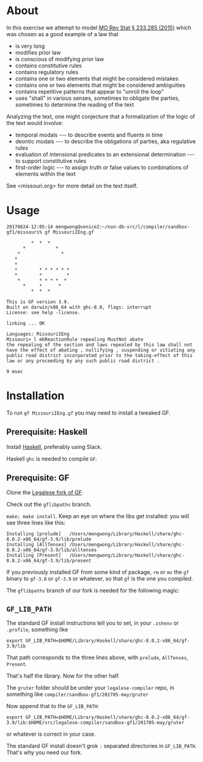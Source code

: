 # About

In this exercise we attempt to model [MO Rev Stat § 233.285 (2015)](http://law.justia.com/codes/missouri/2015/title-xiv/chapter-233/section-233.285/) which was chosen as a good example of a law that
- is very long
- modifies prior law
- is conscious of modifying prior law
- contains constitutive rules
- contains regulatory rules
- contains one or two elements that might be considered mistakes
- contains one or two elements that might be considered ambiguities
- contains repetitive patterns that appear to "unroll the loop"
- uses "shall" in various senses, sometimes to obligate the parties, sometimes to determine the reading of the text

Analyzing the text, one might conjecture that a formalization of the logic of the text would involve:
- temporal modals --- to describe events and fluents in time
- deontic modals --- to describe the obligations of parties, aka regulative rules
- evaluation of intensional predicates to an extensional determination --- to support constitutive rules
- first-order logic --- to assign truth or false values to combinations of elements within the text

See <missouri.org> for more detail on the text itself.

# Usage

```
20170824-12:05:14 mengwong@venice2:~/non-db-src/l/compiler/sandbox-gf1/missouri% gf MissouriIEng.gf

         *  *  *
      *           *
    *               *
   *
   *
   *        * * * * * *
   *        *         *
    *       * * * *  *
      *     *      *
         *  *  *

This is GF version 3.9.
Built on darwin/x86_64 with ghc-8.0, flags: interrupt
License: see help -license.

linking ... OK

Languages: MissouriIEng
Missouri> l mkReactionRule repealing MustNot abate
the repealing of the section and laws repealed by this law shall not have the effect of abating , nullifying , suspending or vitiating any public road district incorporated prior to the taking-effect of this law or any proceeding by any such public road district .

9 msec
```

# Installation

To run `gf MissouriIEng.gf` you may need to install a tweaked GF.

## Prerequisite: Haskell

Install [Haskell](https://www.haskell.org/downloads), preferably using Slack.

Haskell `ghc` is needed to compile `GF`.

## Prerequisite: GF

Clone the [Legalese fork of GF](https://github.com/legalese/GF/tree/gflibpaths).

Check out the `gflibpaths` branch.

`make; make install`. Keep an eye on where the libs get installed: you will see three lines like this:

```
Installing [prelude]   /Users/mengwong/Library/Haskell/share/ghc-8.0.2-x86_64/gf-3.9/lib/prelude
Installing [AllTenses] /Users/mengwong/Library/Haskell/share/ghc-8.0.2-x86_64/gf-3.9/lib/alltenses
Installing [Present]   /Users/mengwong/Library/Haskell/share/ghc-8.0.2-x86_64/gf-3.9/lib/present
```

If you previously installed GF from some kind of package, `rm` or `mv` the `gf` binary to `gf-3.8` or `gf-3.9` or whatever, so that `gf` is the one you compiled.

The `gflibpaths` branch of our fork is needed for the following magic:

## `GF_LIB_PATH`

The standard GF install instructions tell you to set, in your `.zshenv` or `.profile`, something like

```
export GF_LIB_PATH=$HOME/Library/Haskell/share/ghc-8.0.2-x86_64/gf-3.9/lib
```

That path corresponds to the three lines above, with `prelude`, `AllTenses`, `Present`.

That's half the library. Now for the other half.

The `gruter` folder should be under your `legalese-compiler` repo, in something like `compiler/sandbox-gf1/201705-may/gruter`

Now append that to the `GF_LIB_PATH`:

```
export GF_LIB_PATH=$HOME/Library/Haskell/share/ghc-8.0.2-x86_64/gf-3.9/lib:$HOME/src/legalese-compiler/sandbox-gf1/201705-may/gruter
```

or whatever is correct in your case.

The standard GF install doesn't grok `:` separated directories in `GF_LIB_PATH`. That's why you need our fork.

